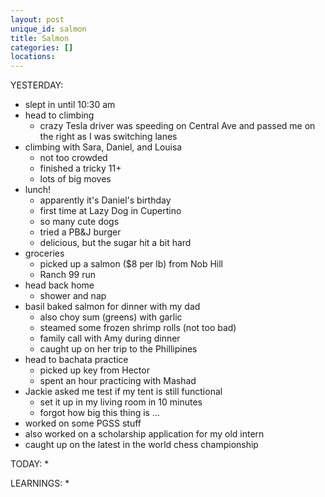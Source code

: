 ```yaml
---
layout: post
unique_id: salmon
title: Salmon
categories: []
locations: 
---
```


YESTERDAY:
* slept in until 10:30 am
* head to climbing
  * crazy Tesla driver was speeding on Central Ave and passed me on the right as I was switching lanes
* climbing with Sara, Daniel, and Louisa
  * not too crowded
  * finished a tricky 11+
  * lots of big moves
* lunch!
  * apparently it's Daniel's birthday
  * first time at Lazy Dog in Cupertino
  * so many cute dogs
  * tried a PB&J burger
  * delicious, but the sugar hit a bit hard
* groceries
  * picked up a salmon ($8 per lb) from Nob Hill
  * Ranch 99 run
* head back home
  * shower and nap
* basil baked salmon for dinner with my dad
  * also choy sum (greens) with garlic
  * steamed some frozen shrimp rolls (not too bad)
  * family call with Amy during dinner
  * caught up on her trip to the Phillipines
* head to bachata practice
  * picked up key from Hector
  * spent an hour practicing with Mashad
* Jackie asked me test if my tent is still functional
  * set it up in my living room in 10 minutes
  * forgot how big this thing is ...
* worked on some PGSS stuff
* also worked on a scholarship application for my old intern
* caught up on the latest in the world chess championship

TODAY:
* 

LEARNINGS:
* 
